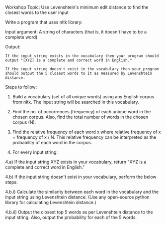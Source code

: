 Workshop Topic: Use Levenshtein's minimum edit distance to find the closest words to the user input

Write a program that uses nltk library:

Input argument: A string of characters (that is, it doesn't have to be a complete word)

Output: 

	If the input string exists in the vocabulary then your program should output "[XYZ] is a complete and correct word in English."

	If the input string doesn't exist in the vocabulary then your program should output the 5 closest words to it as measured by Levenshtein distance.

Steps to follow:

1) Build a vocabulary (set of all unique words) using any English corpus from nltk. The input string will be searched in this vocabulary.

2) Find the no. of occurrences (frequency) of each unique word in the chosen corpus.  Also, find the total number of words in the chosen corpus (N).

3) Find the relative frequency of each word x where relative frequency of x = frequency of x / N. This relative frequency can be interpreted as the probability of each word in the corpus.  

4) For every input string:

4.a) If the input string XYZ exists in your vocabulary, return "XYZ is a complete and correct word in English."

4.b) If the input string doesn't exist in your vocabulary, perform the below steps:

4.b.i) Calculate the similarity between each word in the vocabulary and the input string using Levenshtein distance. (Use any open-source python library for calculating Levenshtein distance.) 

4.b.ii) Output the closest top 5 words as per Levenshtein distance to the input string. Also, output the probability for each of the 5 words.